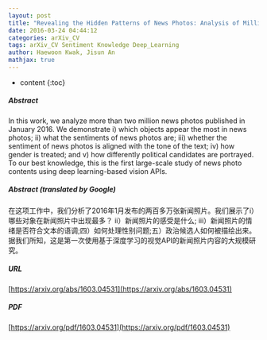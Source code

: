 ```yaml
---
layout: post
title: "Revealing the Hidden Patterns of News Photos: Analysis of Millions of News Photos Using GDELT and Deep Learning-based Vision APIs"
date: 2016-03-24 04:44:12
categories: arXiv_CV
tags: arXiv_CV Sentiment Knowledge Deep_Learning
author: Haewoon Kwak, Jisun An
mathjax: true
---
```


* content
{:toc}

##### Abstract
In this work, we analyze more than two million news photos published in January 2016. We demonstrate i) which objects appear the most in news photos; ii) what the sentiments of news photos are; iii) whether the sentiment of news photos is aligned with the tone of the text; iv) how gender is treated; and v) how differently political candidates are portrayed. To our best knowledge, this is the first large-scale study of news photo contents using deep learning-based vision APIs.

##### Abstract (translated by Google)
在这项工作中，我们分析了2016年1月发布的两百多万张新闻照片。我们展示了i）哪些对象在新闻照片中出现最多？ ii）新闻照片的感受是什么; iii）新闻照片的情绪是否符合文本的语调;四）如何处理性别问题;五）政治候选人如何被描绘出来。据我们所知，这是第一次使用基于深度学习的视觉API的新闻照片内容的大规模研究。

##### URL
[https://arxiv.org/abs/1603.04531](https://arxiv.org/abs/1603.04531)

##### PDF
[https://arxiv.org/pdf/1603.04531](https://arxiv.org/pdf/1603.04531)


